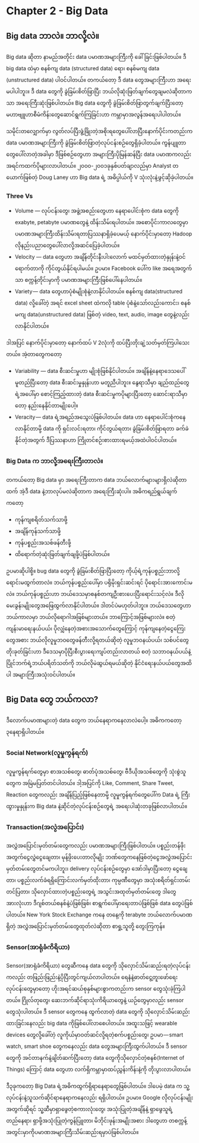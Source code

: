 # Chapter 2 - Big Data
## Big data ဘာလဲ။ ဘာလို့လဲ။

Big data ဆိုတာ နာမည်အတိုင်း data ပမာဏအများကြီးကို ခေါ်ခြင်းဖြစ်ပါတယ်။ ဒီ big data ထဲမှာ စနစ်ကျ data (structured data) ရော၊ စနစ်မကျ data (unstructured data) ပါဝင်ပါတယ်။ တကယ်တော့ ဒီ data တွေအများကြီးဟာ အရေးမပါပါဘူး။ ဒီ data တွေကို ခွဲခြမ်းစိတ်ဖြာပြီး ဘယ်လိုဆုံးဖြတ်ချက်တွေချမလဲဆိုတာကသာ အရေးကြီးဆုံးဖြစ်ပါတယ်။ Big data တွေကို ခွဲခြမ်းစိတ်ဖြာတွက်ချက်ပြီးတော့ မဟာဗျူဟာစီမံကိန်းတွေဆောင်ရွက်ကြခြင်းဟာ ကမ္ဘာမှာအလွန်‌အရေးပါပါတယ်။

သမိုင်းတလျှောက်မှာ လွတ်လပ်ပြီးဖွံ့ဖြိုးတဲ့အစိုးရတွေပေါ်လာပြီးနောက်ပိုင်းကတည်းက data ပမာဏအများကြီးကို ခွဲခြမ်းစိတ်ဖြာတဲ့လုပ်ငန်းစဉ်တွေရှိခဲ့ပါတယ်။ ကွန်ပျူတာတွေပေါ်လာတဲ့အခါမှာ ဒီဖြစ်စဉ်တွေဟာ အများကြီးပိုမြန်ဆန်ပြီး data ပမာဏကလည်းအရင်ကထက်ပိုများလာပါတယ်။ ၂၀၀၀-၂၀၀၁ခုနှစ်ပတ်ချာလည်မှာ Analyst တယောက်ဖြစ်တဲ့ Doug Laney ဟာ Big data ရဲ့ အဓိပ္ပါယ်ကို V သုံးလုံးနဲ့ဖွင့်ဆိုခဲ့ပါတယ်။

### Three Vs
- Volume — လုပ်ငန်းတွေ၊ အဖွဲ့အစည်းတွေဟာ နေရာပေါင်းစုံက data တွေကို exabyte, petabyte ပမာဏတွေနဲ့ ထိန်းသိမ်းရပါတယ်။ အစောပိုင်းကာလတွေမှာ ပမာဏအများကြီးထိန်းသိမ်းရတာပြဿနာရှိခဲ့ပေမယ့် နောက်ပိုင်းမှာတော့ Hadoop လိုနည်းပညာတွေပေါ်လာလို့အဆင်ပြေခဲ့ပါတယ်။
- Velocity — data တွေဟာ အချိန်တိုင်းနီးပါးလောက် မထင်မှတ်ထားတဲ့နှုန်းနဲ့ဝင်ရောက်တာကို ကိုင်တွယ်နိုင်ရပါမယ်။ ဥပမာ။ Facebook ပေါ်က like အရေအတွက်သာ စက္ကန့်တိုင်းမှာကို ပမာဏအများကြီးဖြစ်ပေါ်နေပါတယ်။
- Variety — data တွေဟာပုံစံမျိုးစုံနဲ့လာနိုင်ပါတယ်။ စနစ်ကျ data(structured data) လို့ခေါ်တဲ့ အရင် excel sheet ထဲကလို table ပုံစံနဲ့သော်လည်းကောင်း၊ စနစ်မကျ data(unstructured data) ဖြစ်တဲ့ video, text, audio, image တွေနဲ့လည်း လာနိုင်ပါတယ်။

ဒါအပြင် နောက်ပိုင်းမှာတော့ နောက်ထပ် V 2လုံးကို ထပ်ပြီးတိုးချဲ့သတ်မှတ်ကြပါသေးတယ်။ အဲ့တာတွေကတော့
- Variability — data စီးဆင်းမှုဟာ မျိုးစုံဖြစ်နိုင်ပါတယ်။ အချိန်နဲ့နေရာဒေသပေါ်မူတည်ပြီးတော့ data စီးဆင်းမှုနှုန်းဟာ မတူညီပါဘူး။ နွေရာသီမှာ ချည်ထည်တွေရဲ့အပေါ်မှာ စောင့်ကြည့်ထားတဲ့ data စီးဆင်းမှုကပိုများပြီးတော့ ဆောင်းရာသီမှာတော့ နည်းနေနိုင်တာမျိုးပေါ့။
- Veracity — data ရဲ့အရည်အသွေးပဲဖြစ်ပါတယ်။ data ဟာ နေရာပေါင်းစုံကနေလာနိုင်တာမို့ data ကို ရှင်းလင်းရတာ၊ ကိုင်တွယ်ရတာ၊ ခွဲခြမ်းစိတ်ဖြာရတာ ခက်ခဲနိုင်တဲ့အတွက် ဒီပြဿနာဟာ ကြိုတင်စဉ်းစားထားရမယ့်အထဲပါဝင်ပါတယ်။

### Big Data က ဘာလို့အရေးကြီးတာလဲ။
တကယ်တော့ Big data မှာ အရေးကြီးတာက data ဘယ်လောက်များများရှိလဲဆိုတာထက် အဲ့ဒီ data နဲ့ဘာလုပ်မလဲဆိုတာက အရေးကြီးဆုံးပါ။ အဓိကရည်ရွယ်ချက်ကတော့
- ကုန်ကျစရိတ်သက်သာဖို့
- အချိန်ကုန်သက်သာဖို့
- ကုန်ပစ္စည်းအသစ်ဖန်တီးဖို့
- ထိရောက်တဲ့ဆုံးဖြတ်ချက်ချဖို့ပဲဖြစ်ပါတယ်။

ဥပမာဆိုပါစို့။ bug data တွေကို ခွဲခြမ်းစိတ်ဖြာပြီးတော့ ကိုယ့်ရဲ့ကုန်ပစ္စည်းဘာလို့ရောင်းမထွက်တာလဲ။ ဘယ်ကုန်ပစ္စည်းပေါ်မှာ ပရိုမိုးရှင်းဆင်းရင် ပိုရောင်းအားကောင်းမလဲ။ ဘယ်ကုန်ပစ္စည်းဟာ ဘယ်ဒေသမှာစနစ်တကျဦးစားပေးပြီးရောင်းသင့်လဲ။ ဒီလိုမေးခွန်းမျိုးတွေအဖြေထွက်လာနိုင်ပါတယ်။
ဒါတင်ပဲမဟုတ်ပါဘူး။
ဘယ်ဒေသတွေဟာ ဘယ်ကာလမှာ ဘယ်လိုရောဂါအဖြစ်များတယ်။ ဘာကြောင့်အဖြစ်များလဲ။ စတဲ့ကျန်းမာရေးနယ်ပယ်၊
ပိုလျှံနေတဲ့အစားအသောက်တွေကြောင့် ကုန်ကျနေတဲ့ငွေကြေးတွေအစား ဘယ်လိုလူမှုဘဝတွေဖန်တီးလို့ရတယ်ဆိုတဲ့ လူမှုဘဝနယ်ပယ်၊
သစ်ပင်တွေတိုးခုတ်ခြင်းဟာ ဒီဒေသမှာပိုပြီးစီးပွားရေးကျပ်တည်းလာတယ် စတဲ့ သဘာဝနယ်ပယ်နဲ့
ပြိုင်ဘက်ရဲ့ဘယ်ပရိတ်သတ်ကို ဘယ်လိုမဲဆွယ်ရမယ်ဆိုတဲ့ နိုင်ငံရေးနယ်ပယ်တွေအထိပါ အများကြီးအသုံးဝင်ပါတယ်။

## Big Data တွေ ဘယ်ကလာ?

ဒီလောက်ပမာဏများတဲ့ data တွေက ဘယ်နေရာကနေလာလဲပေါ့။ အဓိကကတော့ ၃နေရာရှိပါတယ်။
### Social Network(လူမှုကွန်ရက်)
လူမှုကွန်ရက်တွေမှာ စာအသစ်တွေ၊ ဓာတ်ပုံအသစ်တွေ၊ ဗီဒီယိုအသစ်တွေကို သုံးစွဲသူတွေက အမြဲမပြတ်တင်ပါတယ်။ ဒါ့အပြင်ကို Like, Comment, Share Tweet, Reaction တွေကလည်း အချိန်ပြည့်ဖြစ်နေတာမို့ လူမှုကွန်ရက်တွေပေါ်က Data ရဲ့ ကြီးထွားမှုနှုန်းက Big data နဲ့ဆိုင်တဲ့လုပ်ငန်းစဉ်တွေရဲ့ အရေးပါဆုံးတခုဖြစ်လာပါတယ်။
### Transaction(အလွဲအပြောင်း)
အလွှဲအပြောင်းမှတ်တမ်းတွေကလည်း ပမာဏအများကြီးဖြစ်ပါတယ်။ ပစ္စည်းတန်ဖိုးအတွက်ငွေလွှဲငွေချေတာ၊ မုန့်ဖိုးပေးတာလိုမျိုး ဘဏ်တွေကနေဖြစ်တဲ့ငွေအလွှဲအပြောင်းမှတ်တမ်းတွေတင်မကပါဘူး၊ delivery လုပ်ငန်းစဉ်တွေမှာ အော်ဒါမှာပြီးတော့ ငွေချေတာ၊ ပစ္စည်းလက်ခံရရှိကြောင်းလက်မှတ်ထိုးတာ၊ ကုမ္ပဏီတွေမှာ အသုံးစရိတ်ရှင်းတမ်းတင်ပြတာ၊ သိုလှောင်ထားတဲ့ပစ္စည်းတွေရဲ့ အသွင်းအထုတ်မှတ်တမ်းတွေ ဒါတွေအားလုံးဟာ ဒီဂျစ်တယ်စနစ်နဲ့ပဲဖြစ်ဖြစ်၊ စာရွက်ပေါ်မှာရေးတာပဲဖြစ်ဖြစ် data တွေပဲဖြစ်ပါတယ်။ New York Stock Exchange ကနေ တနေ့ကို terabyte ဘယ်လောက်ပမာဏရှိတဲ့ အလွှဲအပြောင်းမှတ်တမ်းတွေထုတ်လဲဆိုတာ စာရှု့သူတို့ တွေးကြကုန်။
### Sensor(အာရုံခံကိရိယာ)
Sensor(အာရုံခံကိရိယာ) တွေဆီကနေ data တွေကို သိုလှောင်သိမ်းဆည်းရတဲ့လုပ်ငန်းကလည်း တဖြည်းဖြည်းနဲ့ပိုပြီးတွင်ကျယ်လာပါတယ်။ ရေနံနဲ့ဓာတ်ငွေ့တူးဖော်ရေးလုပ်ငန်းတွေမှာတော့ ဟိုးအရင်ဆယ်စုနှစ်များစွာကတည်းက sensor တွေသုံးခဲ့ကြပါတယ်။ ဂြိုလ်တုတွေ၊ ဆေးဘက်ဆိုင်ရာသုံးကိရိယာတွေနဲ့ ယဉ်တွေမှာလည်း sensor တွေသုံးပါတယ်။ ဒီ sensor တွေကနေ ထွက်လာတဲ့ data တွေကို သိုလှောင်သိမ်းဆည်းထားခြင်းနေလည်း big data ကိုဖြစ်ပေါ်လာစေပါတယ်။ အထူးသဖြင့် wearable devices တွေလို့ခေါ်တဲ့ လူကိုယ်မှာဝတ်ဆင်လို့ရတဲ့စက်ပစ္စည်းတွေ၊ ဥပမာ — smart watch, smart shoe တွေကနေလည်း data တွေအများကြီးထွက်ပါတယ်။ ဒီ sensor တွေကို အင်တာနက်နဲ့ချိတ်ဆက်ပြီးတော့ data တွေကိုသိုလှောင်တဲ့စနစ်(Internet of Things) ကြောင့် data တွေဟာ လက်ရှိကမ္ဘာမှာထပ်ညွှန်းကိန်းနဲ့ကို တိုးပွားလာပါတယ်။

ဒီ၃ခုကတော့ Big Data ရဲ့အဓိကထွက်ရှိရာနေရာတွေဖြစ်ပါတယ်။ ဒါပေမဲ့ data က သူ့လုပ်ငန်းနဲ့သူသက်ဆိုင်ရာနေရာကနေလည်း ရရှိပါတယ်။ ဥပမာ။ Google လိုလုပ်ငန်းမျိုးအတွက်ဆိုရင် သူ့ဆီမှာရှာဖွေတဲ့စကားလုံးတွေ၊ အသုံးပြုတဲ့အချိန်နဲ့ ရှာဖွေသူရဲ့တည်နေရာ၊ ရှာဖို့အသုံးပြုတဲ့ကွန်ပြူတာ၊ မိဘိုင်းဖုန်းအမျိုးအစား ဒါတွေဟာ တစက္ကန့်အတွင်းမှာကိုပမာဏအများကြီးသိမ်းဆည်းရမှာပဲဖြစ်ပါတယ်။